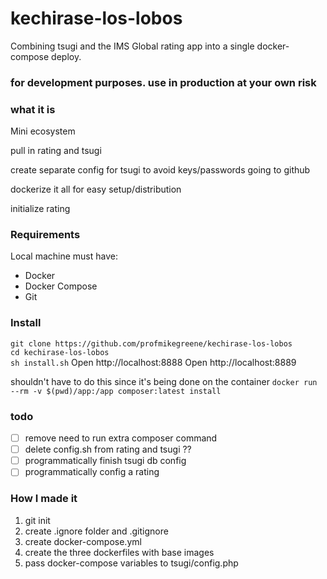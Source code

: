 # kechirase-los-lobos
Combining tsugi and the IMS Global rating app into a single docker-compose deploy.

### for development purposes. use in production at your own risk

### what it is

Mini ecosystem

pull in rating and tsugi

create separate config for tsugi to avoid keys/passwords going to github

dockerize it all for easy setup/distribution

initialize rating
### Requirements
Local machine must have:
- Docker
- Docker Compose
- Git


### Install
`git clone https://github.com/profmikegreene/kechirase-los-lobos`  
`cd kechirase-los-lobos`  
`sh install.sh`
Open http://localhost:8888
Open http://localhost:8889

shouldn't have to do this since it's being done on the container
`docker run --rm -v $(pwd)/app:/app composer:latest install`

### todo
- [ ] remove need to run extra composer command
- [ ] delete config.sh from rating and tsugi ??
- [ ] programmatically finish tsugi db config
- [ ] programmatically config a rating

### How I made it
1. git init
2. create .ignore folder and .gitignore
3. create docker-compose.yml
4. create the three dockerfiles with base images
5. pass docker-compose variables to tsugi/config.php
